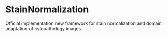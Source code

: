 # StainNormalization
Official implementation new framework for stain normalization and domain adaptation of cytopathology images.

